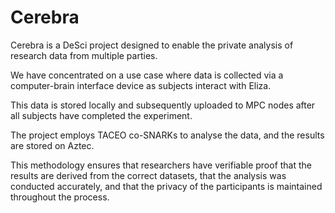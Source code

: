 # Cerebra
Cerebra is a DeSci project designed to enable the private analysis of research data from multiple parties. 

We have concentrated on a use case where data is collected via a computer-brain interface device as subjects interact with Eliza. 

This data is stored locally and subsequently uploaded to MPC nodes after all subjects have completed the experiment. 

The project employs TACEO co-SNARKs to analyse the data, and the results are stored on Aztec. 

This methodology ensures that researchers have verifiable proof that the results are derived from the correct datasets, that the analysis was conducted accurately, and that the privacy of the participants is maintained throughout the process.
